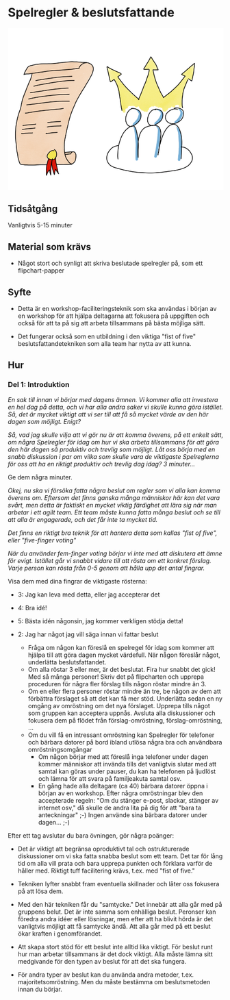 # Spelregler & beslutsfattande
<img src="images/rules-and-decisions.png">

## Tidsåtgång
Vanligtvis 5-15 minuter

## Material som krävs

- Något stort och synligt att skriva beslutade spelregler på, som ett flipchart-papper

## Syfte

- Detta är en workshop-faciliteringsteknik som ska användas i början av en workshop för att hjälpa deltagarna att fokusera på uppgiften och också för att ta på sig att arbeta tillsammans på bästa möjliga sätt.

- Det fungerar också som en utbildning i den viktiga "fist of five" beslutsfattandetekniken som alla team har nytta av att kunna. 

## Hur

### Del 1: Introduktion

*En sak till innan vi börjar med dagens ämnen. Vi kommer alla att investera en hel dag på detta, och vi har alla andra saker vi skulle kunna göra istället. Så, det är mycket viktigt att vi ser till att få så mycket värde av den här dagen som möjligt. Enigt?*

*Så, vad jag skulle vilja att vi gör nu är att komma överens, på ett enkelt sätt, om några Spelregler för idag om hur vi ska arbeta tillsammans för att göra den här dagen så produktiv och trevlig som möjligt. Låt oss börja med en snabb diskussion i par om vilka som skulle vara de viktigaste Spelreglerna för oss att ha en riktigt produktiv och trevlig dag idag? 3 minuter...*

Ge dem några minuter.

*Okej, nu ska vi försöka fatta några beslut om regler som vi alla kan komma överens om. Eftersom det finns ganska många människor här kan det vara svårt, men detta är faktiskt en mycket viktig färdighet att lära sig när man arbetar i ett agilt team. Ett team måste kunna fatta många beslut och se till att alla är engagerade, och det får inte ta mycket tid.*

*Det finns en riktigt bra teknik för att hantera detta som kallas "fist of five", eller "five-finger voting"*

*När du använder fem-finger voting börjar vi inte med att diskutera ett ämne för evigt. Istället går vi snabbt vidare till att rösta om ett konkret förslag. Varje person kan rösta från 0-5 genom att hålla upp det antal fingrar.*

Visa dem med dina fingrar de viktigaste rösterna:

- 3: Jag kan leva med detta, eller jag accepterar det
- 4: Bra idé!
- 5: Bästa idén någonsin, jag kommer verkligen stödja detta!
- 2: Jag har något jag vill säga innan vi fattar beslut

  - Fråga om någon kan föreslå en spelregel för idag som kommer att hjälpa till att göra dagen mycket värdefull. När någon föreslår något, underlätta beslutsfattandet.
  - Om alla röstar 3 eller mer, är det beslutat. Fira hur snabbt det gick! Med så många personer! Skriv det på flipcharten och upprepa proceduren för några fler förslag tills någon röstar mindre än 3.
  - Om en eller flera personer röstar mindre än tre, be någon av dem att förbättra förslaget så att det kan få mer stöd. Underlätta sedan en ny omgång av omröstning om det nya förslaget. Upprepa tills något som gruppen kan acceptera uppnås. Avsluta alla diskussioner och fokusera dem på flödet från förslag-omröstning, förslag-omröstning, ...
  - Om du vill få en intressant omröstning kan Spelregler för telefoner och bärbara datorer på bord ibland utlösa några bra och användbara omröstningsomgångar
    -  Om någon börjar med att föreslå inga telefoner under dagen kommer människor att invända tills det vanligtvis slutar med att samtal kan göras under pauser, du kan ha telefonen på ljudlöst och lämna för att svara på familjeakuta samtal osv.
    -  En gång hade alla deltagare (ca 40) bärbara datorer öppna i början av en workshop. Efter några omröstningar blev den accepterade regeln: "Om du stänger e-post, slackar, stänger av internet osv," då skulle de andra lita på dig för att "bara ta anteckningar" ;-) Ingen använde sina bärbara datorer under dagen... ;-)

Efter ett tag avslutar du bara övningen, gör några poänger:
- Det är viktigt att begränsa oproduktivt tal och ostrukturerade diskussioner om vi ska fatta snabba beslut som ett team. Det tar för lång tid om alla vill prata och bara upprepa punkten och förklara varför de håller med. Riktigt tuff facilitering krävs, t.ex. med "fist of five."

- Tekniken lyfter snabbt fram eventuella skillnader och låter oss fokusera på att lösa dem.

- Med den här tekniken får du "samtycke." Det innebär att alla går med på gruppens belut. Det är inte samma som enhälliga beslut. Peronser kan föredra andra idéer eller lösningar, men efter att ha blivit hörda är det vanligtvis möjligt att få samtycke ändå. Att alla går med på ett beslut ökar kraften i genomförandet.

- Att skapa stort stöd för ett beslut inte alltid lika viktigt. För beslut runt hur man arbetar tillsammans är det dock viktigt. Alla måste lämna sitt medgivande för den typen av beslut för att det ska fungera.

- För andra typer av beslut kan du använda andra metoder, t.ex. majoritetsomröstning. Men du måste bestämma om beslutsmetoden innan du börjar.
